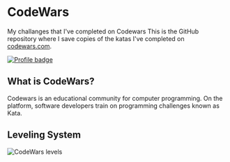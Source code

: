 # CodeWars
My challanges that I've completed on Codewars
This is the GitHub repository where I save copies of the katas I've completed on 
[codewars.com](https://www.codewars.com/).

[![Profile badge](https://www.codewars.com/users/romaluk/badges/large)](https://www.codewars.com/users/romaluk)

## What is CodeWars?

Codewars is an educational community for computer programming. 
On the platform, software developers train on programming challenges known as Kata.

## Leveling System

![CodeWars levels](https://i.imgur.com/Vm77XMv.png)
